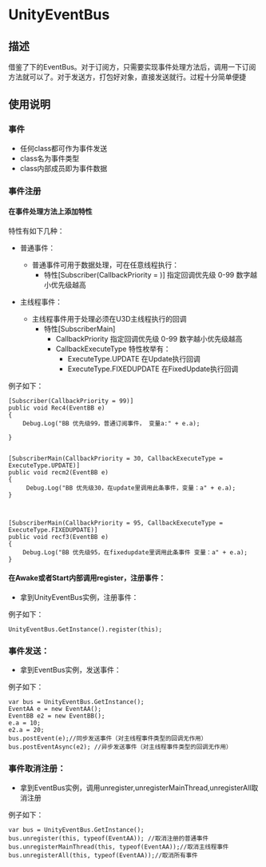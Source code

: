 # UnityEventBus

## 描述
借鉴了下的EventBus。对于订阅方，只需要实现事件处理方法后，调用一下订阅方法就可以了。对于发送方，打包好对象，直接发送就行。过程十分简单便捷

## 使用说明

### 事件
- 任何class都可作为事件发送
- class名为事件类型
- class内部成员即为事件数据

### 事件注册

#### 在事件处理方法上添加特性
特性有如下几种：
- 普通事件：
    - 普通事件可用于数据处理，可在任意线程执行：
        - 特性[Subscriber(CallbackPriority = )] 指定回调优先级 0-99 数字越小优先级越高
            

- 主线程事件：
     - 主线程事件用于处理必须在U3D主线程执行的回调
        - 特性[SubscriberMain]
            - CallbackPriority 指定回调优先级 0-99 数字越小优先级越高
            - CallbackExecuteType 特性枚举有：
                - ExecuteType.UPDATE 在Update执行回调
                - ExecuteType.FIXEDUPDATE 在FixedUpdate执行回调

例子如下：
```
[Subscriber(CallbackPriority = 99)]
public void Rec4(EventBB e)
{
    Debug.Log("BB 优先级99，普通订阅事件， 变量a:" + e.a);

}


[SubscriberMain(CallbackPriority = 30, CallbackExecuteType = ExecuteType.UPDATE)]
public void recm2(EventBB e)
{
     Debug.Log("BB 优先级30，在update里调用此条事件，变量：a" + e.a);
}



[SubscriberMain(CallbackPriority = 95, CallbackExecuteType = ExecuteType.FIXEDUPDATE)]
public void recf3(EventBB e)
{
    Debug.Log("BB 优先级95，在fixedupdate里调用此条事件 变量：a" + e.a);
}  
```

#### 在Awake或者Start内部调用register，注册事件：
- 拿到UnityEventBus实例，注册事件：

例子如下：
```
UnityEventBus.GetInstance().register(this);
```

### 事件发送：
- 拿到EventBus实例，发送事件：

例子如下：
```
var bus = UnityEventBus.GetInstance();
EventAA e = new EventAA();
EventBB e2 = new EventBB();
e.a = 10;
e2.a = 20;
bus.postEvent(e);//同步发送事件（对主线程事件类型的回调无作用）
bus.postEventAsync(e2); //异步发送事件（对主线程事件类型的回调无作用）
```

### 事件取消注册：
- 拿到EventBus实例，调用unregister,unregisterMainThread,unregisterAll取消注册

例子如下：
```
var bus = UnityEventBus.GetInstance();
bus.unregister(this, typeof(EventAA)); //取消注册的普通事件
bus.unregisterMainThread(this, typeof(EventAA));//取消主线程事件
bus.unregisterAll(this, typeof(EventAA));//取消所有事件
```